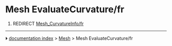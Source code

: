 # Mesh EvaluateCurvature/fr
1.  REDIRECT [Mesh_CurvatureInfo/fr](Mesh_CurvatureInfo/fr.md)



---
⏵ [documentation index](../README.md) > [Mesh](Mesh_Workbench.md) > Mesh EvaluateCurvature/fr
